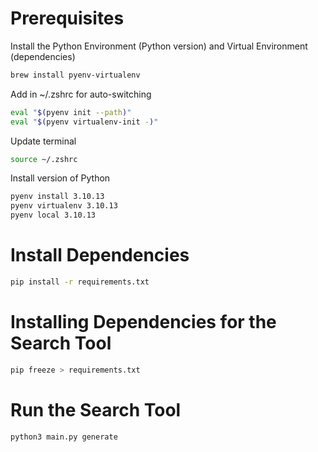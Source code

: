 # Prerequisites

Install the Python Environment (Python version) and Virtual Environment (dependencies)

```sh
brew install pyenv-virtualenv
```

Add in ~/.zshrc for auto-switching

```sh
eval "$(pyenv init --path)"
eval "$(pyenv virtualenv-init -)"
```

Update terminal

```sh
source ~/.zshrc
```

Install version of Python

```sh
pyenv install 3.10.13
pyenv virtualenv 3.10.13
pyenv local 3.10.13

```

# Install Dependencies

```sh
pip install -r requirements.txt
```

# Installing Dependencies for the Search Tool

```sh
pip freeze > requirements.txt
```

# Run the Search Tool

```sh
python3 main.py generate
```
